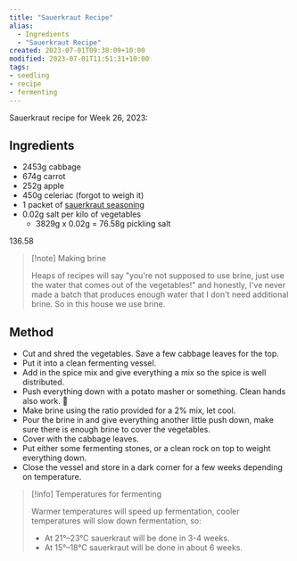 ```yaml
---
title: "Sauerkraut Recipe"
alias:
  - Ingredients
  - "Sauerkraut Recipe"
created: 2023-07-01T09:38:09+10:00
modified: 2023-07-01T11:51:31+10:00
tags:
- seedling
- recipe
- fermenting
---
```


Sauerkraut recipe for Week 26, 2023:

## Ingredients

- 2453g cabbage
- 674g carrot
- 252g apple
- 450g celeriac (forgot to weigh it)
- 1 packet of [sauerkraut seasoning](https://herbsandspicesaustralia.com/product/pickling-spice-mix-for-cabbage/)
- 0.02g salt per kilo of vegetables
	- 3829g x 0.02g = 76.58g pickling salt

136.58 

> [!note] Making brine
> 
> Heaps of recipes will say "you're not supposed to use brine, just use the water that comes out of the vegetables!" and honestly, I've never made a batch that produces enough water that I don't need additional brine. So in this house we use brine.

## Method

- Cut and shred the vegetables. Save a few cabbage leaves for the top.
- Put it into a clean fermenting vessel.
- Add in the spice mix and give everything a mix so the spice is well distributed.
- Push everything down with a potato masher or something. Clean hands also work. 🤷
- Make brine using the ratio provided for a 2% mix, let cool.
- Pour the brine in and give everything another little push down, make sure there is enough brine to cover the vegetables.
- Cover with the cabbage leaves. 
- Put either some fermenting stones, or a clean rock on top to weight everything down.
- Close the vessel and store in a dark corner for a few weeks depending on temperature.

> [!info] Temperatures for fermenting
> 
> Warmer temperatures will speed up fermentation, cooler temperatures will slow down fermentation, so:
> - At 21°–23°C sauerkraut will be done in 3-4 weeks.
> - At 15°–18°C sauerkraut will be done in about 6 weeks.

